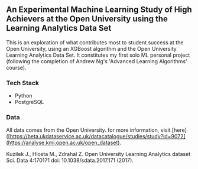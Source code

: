 ## An Experimental Machine Learning Study of High Achievers at the Open University using the Learning Analytics Data Set

This is an exploration of what contributes most to student success at the Open University, using an XGBoost algorithm and the Open University
Learning Analytics Data Set. It constitutes my first solo ML personal project (following the completion of Andrew Ng's 'Advanced Learning Algorithms' course).

### Tech Stack

- Python
- PostgreSQL

### Data
All data comes from the Open University. for more information, visit [here]([https://beta.ukdataservice.ac.uk/datacatalogue/studies/study?id=9072](https://analyse.kmi.open.ac.uk/open_dataset).

Kuzilek J., Hlosta M., Zdrahal Z. Open University Learning Analytics dataset Sci. Data 4:170171 doi: 10.1038/sdata.2017.171 (2017).
